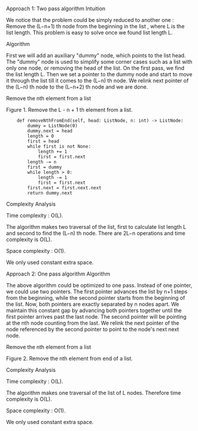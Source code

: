 Approach 1: Two pass algorithm
Intuition

We notice that the problem could be simply reduced to another one : Remove the (L−n+1) th node from the beginning in the list , where L is the list length. This problem is easy to solve once we found list length L.

Algorithm

First we will add an auxiliary "dummy" node, which points to the list head. The "dummy" node is used to simplify some corner cases such as a list with only one node, or removing the head of the list. On the first pass, we find the list length L. Then we set a pointer to the dummy node and start to move it through the list till it comes to the (L−n) th node. We relink next pointer of the (L−n) th node to the (L−n+2) th node and we are done.

Remove the nth element from a list

Figure 1. Remove the L - n + 1 th element from a list.

```class Solution:
    def removeNthFromEnd(self, head: ListNode, n: int) -> ListNode:
        dummy = ListNode(0)
        dummy.next = head
        length = 0
        first = head
        while first is not None:
            length += 1
            first = first.next
        length -= n
        first = dummy
        while length > 0:
            length -= 1
            first = first.next
        first.next = first.next.next
        return dummy.next

```


Complexity Analysis

Time complexity : O(L).

The algorithm makes two traversal of the list, first to calculate list length L and second to find the (L−n) th node. There are 2L−n operations and time complexity is O(L).

Space complexity : O(1).

We only used constant extra space.



Approach 2: One pass algorithm
Algorithm

The above algorithm could be optimized to one pass. Instead of one pointer, we could use two pointers. The first pointer advances the list by n+1 steps from the beginning, while the second pointer starts from the beginning of the list. Now, both pointers are exactly separated by n nodes apart. We maintain this constant gap by advancing both pointers together until the first pointer arrives past the last node. The second pointer will be pointing at the nth node counting from the last.
We relink the next pointer of the node referenced by the second pointer to point to the node's next next node.

Remove the nth element from a list

Figure 2. Remove the nth element from end of a list.


Complexity Analysis

Time complexity : O(L).

The algorithm makes one traversal of the list of L nodes. Therefore time complexity is O(L).

Space complexity : O(1).

We only used constant extra space.